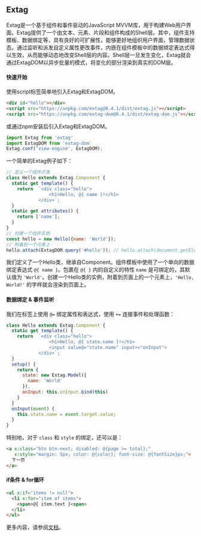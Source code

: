 ## Extag
Extag是一个基于组件和事件驱动的JavaScript MVVM库，用于构建Web用户界面。Extag提供了一个由文本、元素、片段和组件构成的Shell层。其中，组件支持模板、数据绑定等，具有良好的可扩展性，能够更好地组织用户界面，管理数据状态。通过监听和派发自定义属性更改事件，内嵌在组件模板中的数据绑定表达式得以生效，从而能够动态地改变Shell层的内容。Shell层一旦发生变化，Extag就会通过ExtagDOM以异步批量的模式，将变化的部分渲染到真实的DOM层。

#### 快速开始
使用script标签简单地引入Extag和ExtagDOM。
```html
<div id="hello"></div>
<script src="https://unpkg.com/extag@0.4.1/dist/extag.js"></script>
<script src="https://unpkg.com/extag-dom@0.4.1/dist/extag-dom.js"></script>
```
或通过npm安装后引入Extag和ExtagDOM。
```javascript
import Extag from 'extag'
import ExtagDOM from 'extag-dom'
Extag.conf('view-engine', ExtagDOM);
```

一个简单的Extag例子如下：
```javascript
// 定义一个组件子类
class Hello extends Extag.Component {
  static get template() {
    return  `<div class="hello">
                <h1>Hello, @{ name }!</h1> 
            </div>`;
  }
  static get attributes() {
    return ['name'];
  }
}
// 创建一个组件实例
const hello = new Hello({name: 'World'});
// 附着到一个元素上
hello.attach(ExtagDOM.query('#hello')); // hello.attach(document.getElementById('hello'));
```
我们定义了一个Hello类，继承自Component。组件模板中使用了一个单向的数据绑定表达式 ```@{ name }```。包裹在 ```@{ }``` 内的自定义的特性 ```name``` 是可绑定的，其默认值为 ```'World'```。创建一个Hello类的实例，附着到页面上的一个元素上，```'Hello, World!'``` 的字样就会渲染到页面上。
#### 数据绑定 & 事件监听
我们在标签上使用 ```@=``` 绑定属性和表达式，使用 ```+=``` 连接事件和处理函数：
```javascript
class Hello extends Extag.Component {
  static get template() {
    return  `<div class="hello">
                <h1>Hello, @{ state.name }!</h1>
                <input value@="state.name" input+="onInput">
            </div>`;
  }
  setup() {
    return {
      state: new Extag.Model({
        name: 'World'
      }),
      onInput: this.onInput.bind(this)
    }
  }
  onInput(event) {
    this.state.name = event.target.value;
  }
}
```
特别地，对于 ```class``` 和 ```style``` 的绑定，还可以是：
```html
<a x:class="btn btn-next; disabled: @{page >= total};"
   x:style="margin: 5px; color: @{color}; font-size: @{fontSize}px;">
  下一页
</a>  
```
#### if条件 & for循环
```html
<ul x:if="items != null">
  <li x:for="item of items">
    <span>@{ item.text }<span>
  </li>
</ul>
```

更多内容，请参阅[文档](https://enjolras1024.github.io/extag/)。
